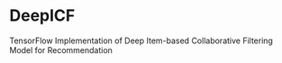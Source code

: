 # DeepICF
TensorFlow Implementation of Deep Item-based Collaborative Filtering Model for Recommendation
